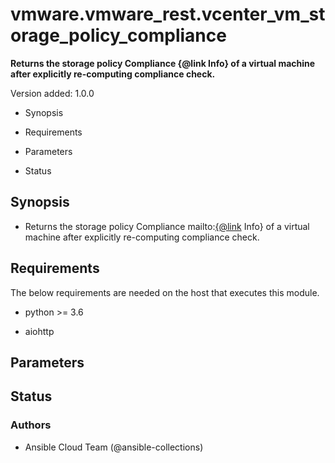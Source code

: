 # vmware.vmware_rest.vcenter_vm_storage_policy_compliance

**Returns the storage policy Compliance {@link Info} of a virtual
machine after explicitly re-computing compliance check.**

Version added: 1.0.0


* Synopsis


* Requirements


* Parameters


* Status

## Synopsis


* Returns the storage policy Compliance mailto:[{@link](mailto:{@link) Info} of a
virtual machine after explicitly re-computing compliance check.

## Requirements

The below requirements are needed on the host that executes this
module.


* python >= 3.6


* aiohttp

## Parameters

## Status

### Authors


* Ansible Cloud Team (@ansible-collections)
